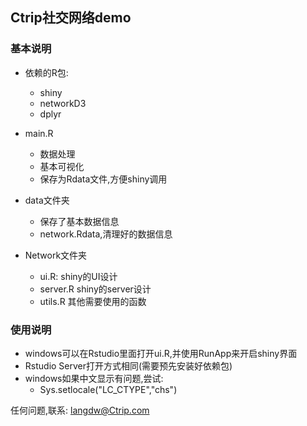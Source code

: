 ## Ctrip社交网络demo
### 基本说明

- 依赖的R包:
    + shiny
    + networkD3
    + dplyr

    
- main.R
    + 数据处理
    + 基本可视化
    + 保存为Rdata文件,方便shiny调用

- data文件夹
    + 保存了基本数据信息
    + network.Rdata,清理好的数据信息

- Network文件夹
    + ui.R: shiny的UI设计
    + server.R shiny的server设计
    + utils.R 其他需要使用的函数

    
    
### 使用说明

- windows可以在Rstudio里面打开ui.R,并使用RunApp来开启shiny界面
- Rstudio Server打开方式相同(需要预先安装好依赖包)
- windows如果中文显示有问题,尝试:
    + Sys.setlocale("LC_CTYPE","chs")

    
任何问题,联系: langdw@Ctrip.com